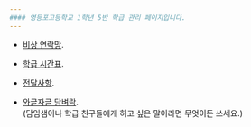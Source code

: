 ```yaml
---
#### 영등포고등학교 1학년 5반 학급 관리 페이지입니다. 
---
```


* [비상 연락망](https://goo.gl/LZVtKW).


* [학급 시간표](https://goo.gl/hA2lFm).


* [전달사항](https://goo.gl/lDUA6f).


* [와글자글 담벼락](http://padlet.com/mtinet/3pgm4gj0k8e4).   
(담임샘이나 학급 친구들에게 하고 싶은 말이라면 무엇이든 쓰세요.)
